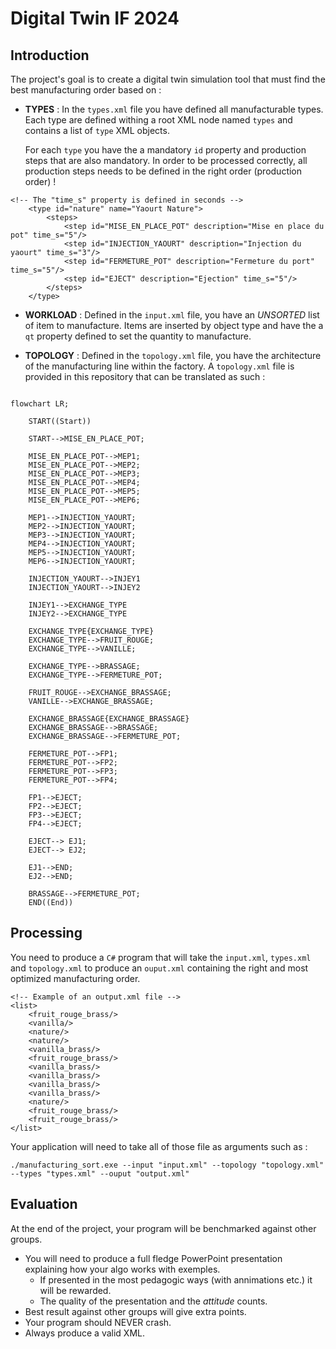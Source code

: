 # Digital Twin IF 2024

## Introduction

The project's goal is to create a digital twin simulation tool that must find the best manufacturing order based on :

- **TYPES** : In the `types.xml` file you have defined all manufacturable types. Each type are defined withing a root XML node named `types` and contains a list of `type` XML objects.

  For each `type` you have the a mandatory `id` property and production steps that are also mandatory. In order to be processed correctly, all production steps needs to be defined in the right order (production order) !

```
<!-- The "time_s" property is defined in seconds -->
    <type id="nature" name="Yaourt Nature">
        <steps>
            <step id="MISE_EN_PLACE_POT" description="Mise en place du pot" time_s="5"/>
            <step id="INJECTION_YAOURT" description="Injection du yaourt" time_s="3"/>
            <step id="FERMETURE_POT" description="Fermeture du port" time_s="5"/>
            <step id="EJECT" description="Ejection" time_s="5"/>
        </steps>
    </type>
```

- **WORKLOAD** : Defined in the `input.xml` file, you have an _UNSORTED_ list of item to manufacture. Items are inserted by object type and have the a `qt` property defined to set the quantity to manufacture.

- **TOPOLOGY** : Defined in the `topology.xml` file, you have the architecture of the manufacturing line within the factory. A `topology.xml` file is provided in this repository that can be translated as such :

```mermaid

flowchart LR;

    START((Start))

    START-->MISE_EN_PLACE_POT;

    MISE_EN_PLACE_POT-->MEP1;
    MISE_EN_PLACE_POT-->MEP2;
    MISE_EN_PLACE_POT-->MEP3;
    MISE_EN_PLACE_POT-->MEP4;
    MISE_EN_PLACE_POT-->MEP5;
    MISE_EN_PLACE_POT-->MEP6;

    MEP1-->INJECTION_YAOURT;
    MEP2-->INJECTION_YAOURT;
    MEP3-->INJECTION_YAOURT;
    MEP4-->INJECTION_YAOURT;
    MEP5-->INJECTION_YAOURT;
    MEP6-->INJECTION_YAOURT;

    INJECTION_YAOURT-->INJEY1
    INJECTION_YAOURT-->INJEY2

    INJEY1-->EXCHANGE_TYPE
    INJEY2-->EXCHANGE_TYPE

    EXCHANGE_TYPE{EXCHANGE_TYPE}
    EXCHANGE_TYPE-->FRUIT_ROUGE;
    EXCHANGE_TYPE-->VANILLE;

    EXCHANGE_TYPE-->BRASSAGE;
    EXCHANGE_TYPE-->FERMETURE_POT;

    FRUIT_ROUGE-->EXCHANGE_BRASSAGE;
    VANILLE-->EXCHANGE_BRASSAGE;

    EXCHANGE_BRASSAGE{EXCHANGE_BRASSAGE}
    EXCHANGE_BRASSAGE-->BRASSAGE;
    EXCHANGE_BRASSAGE-->FERMETURE_POT;

    FERMETURE_POT-->FP1;
    FERMETURE_POT-->FP2;
    FERMETURE_POT-->FP3;
    FERMETURE_POT-->FP4;

    FP1-->EJECT;
    FP2-->EJECT;
    FP3-->EJECT;
    FP4-->EJECT;

    EJECT--> EJ1;
    EJECT--> EJ2;

    EJ1-->END;
    EJ2-->END;

    BRASSAGE-->FERMETURE_POT;
    END((End))
```

## Processing

You need to produce a `C#` program that will take the `input.xml`, `types.xml` and `topology.xml` to produce an `ouput.xml` containing the right and most optimized manufacturing order.

```
<!-- Example of an output.xml file -->
<list>
    <fruit_rouge_brass/>
    <vanilla/>
    <nature/>
    <nature/>
    <vanilla_brass/>
    <fruit_rouge_brass/>
    <vanilla_brass/>
    <vanilla_brass/>
    <vanilla_brass/>
    <vanilla_brass/>
    <nature/>
    <fruit_rouge_brass/>
    <fruit_rouge_brass/>
</list>
```

Your application will need to take all of those file as arguments such as :

`./manufacturing_sort.exe --input "input.xml" --topology "topology.xml" --types "types.xml" --ouput "output.xml"`

## Evaluation

At the end of the project, your program will be benchmarked against other groups.

- You will need to produce a full fledge PowerPoint presentation explaining how your algo works with exemples.
  - If presented in the most pedagogic ways (with annimations etc.) it will be rewarded.
  - The quality of the presentation and the _attitude_ counts.
- Best result against other groups will give extra points.
- Your program should NEVER crash.
- Always produce a valid XML.
